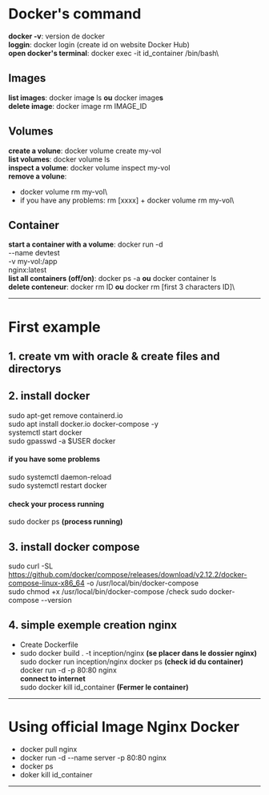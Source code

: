 # Docker's command
 **docker -v**: version de docker\
 **loggin**: docker login (create id on website Docker Hub)\
 **open  docker's terminal**: docker exec -it id_container /bin/bash\

 ## Images
 **list images**: docker imag**e** ls **ou** docker image**s** \
 **delete image**: docker image rm IMAGE_ID
 
 ## Volumes
 **create a volune**: docker volume create my-vol\
 **list volumes**: docker volume ls\
 **inspect a volume**: docker volume inspect my-vol\
 **remove a volune**:
 - docker volume rm my-vol\
 - if you have any problems: rm [xxxx] + docker volume rm my-vol\

 ## Container
 **start a container with a volume**: docker run -d \
  --name devtest \
  -v my-vol:/app \
  nginx:latest \
 **list all containers (off/on)**: docker ps -a **ou** docker container ls\
 **delete conteneur**: docker rm ID **ou** docker rm [first 3 characters ID]\

---

# First example

## 1. create vm with oracle & create files and directorys
## 2. install docker
sudo apt-get remove containerd.io\
sudo apt install docker.io docker-compose -y\
systemctl start docker\
sudo gpasswd -a $USER docker
#### if you have some problems
sudo systemctl daemon-reload\
sudo systemctl restart docker
#### check your process running
sudo docker ps **(process running)**

## 3. install docker compose
sudo curl -SL https://github.com/docker/compose/releases/download/v2.12.2/docker-compose-linux-x86_64 -o /usr/local/bin/docker-compose\
sudo chmod +x /usr/local/bin/docker-compose
/check
sudo docker-compose --version

## 4. simple exemple creation nginx
- Create Dockerfile
- sudo docker build . -t inception/nginx **(se placer dans le dossier nginx)**\
sudo docker run inception/nginx
docker ps **(check id du container)**\
docker run -d -p 80:80 nginx\
**connect to internet** \
sudo docker kill id_container  **(Fermer le container)**

---

# Using official Image Nginx Docker
- docker pull nginx
- docker run -d --name server -p 80:80 nginx
- docker ps
- doker kill id_container


---


